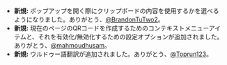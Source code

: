 * **新規:** ポップアップを開く際にクリップボードの内容を使用するかを選べるようになりました。ありがとう、[@BrandonTuTwo2](https://github.com/BrandonTuTwo2)。
* **新規:** 現在のページのQRコードを作成するためのコンテキストメニューアイテムと、それを有効化/無効化するための設定オプションが追加されました。ありがとう、[@mahmoudhusam](https://github.com/mahmoudhusam)。
* **新規:** ウルドゥー語翻訳が追加されました。ありがとう、[@Toprun123](https://github.com/Toprun123)。

